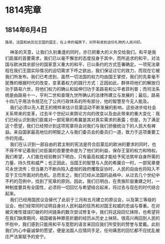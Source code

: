# 1814宪章
## 1814年6月4日
    路易，法国和纳瓦拉王国的国王，在上帝的福荫下，对所有收到这份礼物的人民问好。
&nbsp;&nbsp;&nbsp;&nbsp;神圣的天意，让我们久别重逢的同时，亦已把重大的义务交给我们。和平是我们臣属的首要需求，我们已以毫不懈怠的态度投身于其中，而所追求的和平，对法国与欧洲其余部分的国家意义重大的和平，已以条约的方式签署确定。一项宪法章程在我们王国实际情况的迫切需求下呼之欲出，我们保证过它的效力，而现在它被我们所发布。我们已考虑到，虽然一切法国的权力均由国王掌控，我们的先辈毫不犹豫的根据时代的改变，变革着权力的践行方式：正因如此，群体将他们的解放归功于路易六世，将他们权力的确认和延伸归功于圣路易和公平者菲利普；而司法系统是由路易十一，亨利二世和查理九世所确认的法律所建立与发展的；最后，路易十四几乎用法令规范化了公共行政体系的所有部分，他的智慧至今无人能及。  
&nbsp;&nbsp;&nbsp;&nbsp;我们必须以先人君王的榜样来估计启蒙运动不断发展的影响，这些进步给社会关系带来的变革，过去半个世纪以来舆论方向的改变以及由此带来的重大变化：我们已经认识到我们臣属对一部宪章的希冀是其对真实需求的表露；但是，为了满足这个愿望，我们已经预计到这项宪章将会对我们与我们骄傲统治下的人民大有裨益。来自国家最高地位的明智之人与我们委员会的委员们一道，致力于这项重要工作的完成。  
&nbsp;&nbsp;&nbsp;&nbsp;我们在认识到一部自由的君主制的宪法是符合启蒙后的欧洲的要求的同时，也不得不牢记着我们对臣属的首要使命是为了他们的利益，保存王室的权力和特权。我们希望，人们能在经验教训下明白，只有最高权威才能给予宪法筑牢自身所需的力量、持久性和威严；也正因此，当国王的智慧与人民的希冀合一时，一部宪章便可永世流传；但当暴力不断向陷入虚弱的政府攫取妥协时，人民的自由也将陷入不亚于王位所面对的危机。总而言之，我们已经从法国的品格中、从过去几个世纪中不朽的范例中，找到了宪章的原则。因此，我们已明白，在贵族阶层重建之时，一种制度要具有全国性，必须将一切回忆与希望结合起来，将过去与现在的时代结合起来。  
&nbsp;&nbsp;&nbsp;&nbsp;我们已经用国民议会替代了此前于三月和五月建立的原议会，以及第三等级的议会，他们经常同时证明自身对人民利益的狂热和对国王权威的忠诚与尊重。在对被灾难性错误打破的时间链条的数次尝试修复中，我们将这段回忆抹除，也希望将在我们缺席期间，祖国被各种罪恶折磨的经历从历史上抹除。很高兴再回到人民的怀抱中，我们感到只能用和平与宽慰的语言来回应我们所受到的赞誉与爱戴。此刻我们内心中最诚挚的愿望，便是法国人应情同手足，任何痛苦的回忆都不应扰乱被庄严法案赋予的安宁。